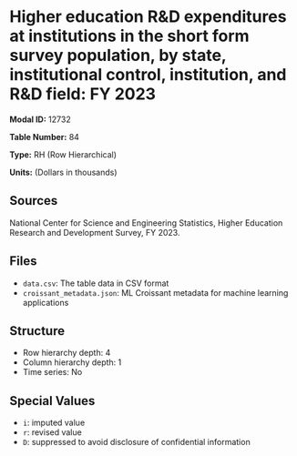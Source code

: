 # Higher education R&D expenditures at institutions in the short form survey population, by state, institutional control, institution, and R&D field: FY 2023

**Modal ID:** 12732

**Table Number:** 84

**Type:** RH (Row Hierarchical)

**Units:** (Dollars in thousands)

## Sources

National Center for Science and Engineering Statistics, Higher Education Research and Development Survey, FY 2023.

## Files

- `data.csv`: The table data in CSV format
- `croissant_metadata.json`: ML Croissant metadata for machine learning applications

## Structure

- Row hierarchy depth: 4
- Column hierarchy depth: 1
- Time series: No

## Special Values

- `i`: imputed value
- `r`: revised value
- `D`: suppressed to avoid disclosure of confidential information
